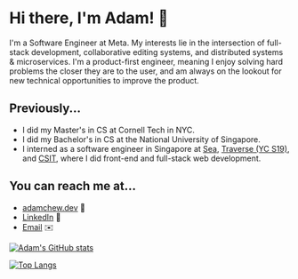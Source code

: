# Hi there, I'm Adam! 👋

I'm a Software Engineer at Meta. My interests lie in the intersection of full-stack development, collaborative editing systems, and distributed systems & microservices. I'm a product-first engineer, meaning I enjoy solving hard problems the closer they are to the user, and am always on the lookout for new technical opportunities to improve the product.

## Previously...

-   I did my Master's in CS at Cornell Tech in NYC.
-   I did my Bachelor's in CS at the National University of Singapore. 
-   I interned as a software engineer in Singapore at [Sea](https://www.sea.com/), [Traverse (YC S19)](https://www.traverse.ai/), and [CSIT](https://www.csit.gov.sg/), where I did front-end and full-stack web development.

## You can reach me at...

-   [adamchew.dev](https://adamchew.dev) :wave:
-   [LinkedIn](https://www.linkedin.com/in/adamchew95/) :handshake:
-   [Email](mailto:yc875@cornell.edu) :envelope:

[![Adam's GitHub stats](https://github-readme-stats.vercel.app/api?username=adamwth&count_private=true)](https://github.com/adamwth/github-readme-stats) 
  
[![Top Langs](https://github-readme-stats.vercel.app/api/top-langs/?username=adamwth&layout=compact&hide=javascript)](https://github.com/adamwth/github-readme-stats)

<!--
**adamwth/adamwth** is a ✨ _special_ ✨ repository because its `README.md` (this file) appears on your GitHub profile.

Here are some ideas to get you started:

- 🔭 I’m currently working on ...
- 🌱 I’m currently learning ...
- 👯 I’m looking to collaborate on ...
- 🤔 I’m looking for help with ...
- 💬 Ask me about ...
- 📫 How to reach me: ...
- 😄 Pronouns: ...
- ⚡ Fun fact: ...
-->
